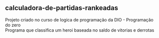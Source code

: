 ## calculadora-de-partidas-rankeadas
Projeto criado no curso de logica de programação da DIO - Programação do zero <br>
Programa que classifica um heroi baseada no saldo de vitorias e derrotas
